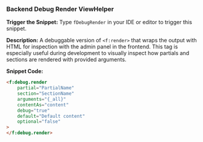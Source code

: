 ### Backend Debug Render ViewHelper

**Trigger the Snippet:** Type `fDebugRender` in your IDE or editor to trigger this snippet.

**Description:**
A debuggable version of `<f:render>` that wraps the output with HTML for inspection with the admin panel in the frontend. This tag is especially useful during development to visually inspect how partials and sections are rendered with provided arguments.

**Snippet Code:**

```html
<f:debug.render
    partial="PartialName"
    section="SectionName"
    arguments="{_all}"
    contentAs="content"
    debug="true"
    default="Default content"
    optional="false"
>
</f:debug.render>
```
